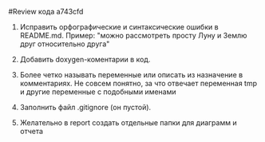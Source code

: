 #Review кода a743cfd

1. Исправить орфографические и синтаксические ошибки в README.md.
Пример: "можно рассмотреть просту Луну и Землю друг относительно друга"

2. Добавить doxygen-коментарии в код.

3. Более четко называть переменные или описать из назначение в комментариях. Не совсем понятно, за что отвечает переменная tmp и другие переменные с подобными именами

4. Заполнить файл .gitignore (он пустой).

5. Желательно в report создать отдельные папки для диаграмм и отчета

 

